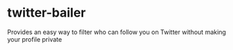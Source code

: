 twitter-bailer
==============

Provides an easy way to filter who can follow you on Twitter without making your profile private
